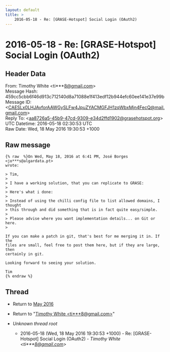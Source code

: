 ```yaml
---
layout: default
title: >
    2016-05-18 - Re: [GRASE-Hotspot] Social Login (OAuth2)
---
```


# 2016-05-18 - Re: [GRASE-Hotspot] Social Login (OAuth2)

## Header Data

From: Timothy White \<ti***8@gmail.com\><br>
Message Hash: 459cc5cbb6f46d913c712140d8a71088e1f413edf12b944efc60ee141e37e99b<br>
Message ID: \<CAESLx0LHJAvforAAWGySLFw4JpuZYACMGFJH1zqWbxMjn4FecQ@mail.gmail.com\><br>
Reply To: \<aa8726a5-45b9-47cd-9309-e34d2ffd1902@grasehotspot.org\><br>
UTC Datetime: 2016-05-18 02:30:53 UTC<br>
Raw Date: Wed, 18 May 2016 19:30:53 +1000<br>

## Raw message

```
{% raw  %}On Wed, May 18, 2016 at 6:41 PM, José Borges <jo***s@algardata.pt>
wrote:

> Tim,
>
> I have a working solution, that you can replicate to GRASE:
>
> Here's what i done:
>
> Instead of using the chilli config file to list allowed domains, I thought
> this through and did something that is in fact quite easy/simple.
>
> Please advise where you want implementation details... on Git or here.
>

If you can make a patch in git, that's best for me merging it in. If the
files are small, feel free to post them here, but if they are large, then
certainly in git.

Looking forward to seeing your solution.

Tim
{% endraw %}
```

## Thread

+ Return to [May 2016](/archive/2016/05)

+ Return to "[Timothy White <ti***8<span>@</span>gmail.com>](/authors/ti___8_at_gmail_com)"

+ _Unknown thread root_
  + 2016-05-18 (Wed, 18 May 2016 19:30:53 +1000) - Re: [GRASE-Hotspot] Social Login (OAuth2) - _Timothy White \<ti***8@gmail.com\>_

